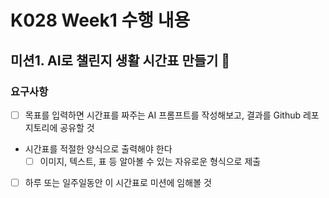 # K028 Week1 수행 내용

## 미션1. AI로 챌린지 생활 시간표 만들기 📅

### 요구사항
- [ ] 목표를 입력하면 시간표를 짜주는 AI 프롬프트를 작성해보고, 결과를 Github 레포지토리에 공유할 것
- 시간표를 적절한 양식으로 출력해야 한다
  - [ ] 이미지, 텍스트, 표 등 알아볼 수 있는 자유로운 형식으로 제출
- [ ] 하루 또는 일주일동안 이 시간표로 미션에 임해볼 것

